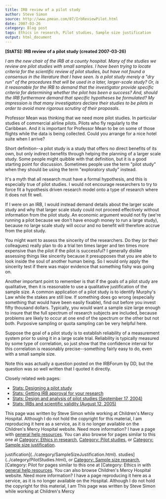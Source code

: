 ```yaml
---
title: IRB review of a pilot study
author: Steve Simon
source: http://www.pmean.com/07/IrbReviewPilot.html
date: 2007-03-26
category: Blog post
tags: Ethics in research, Pilot studies, Sample size justification
output: html_document
---
```

**[StATS]:** **IRB review of a pilot study (created
2007-03-26)**

*I am the new chair of the IRB at a county hospital. Many of the studies
we review are pilot studies with small samples. I have been trying to
locate criteria for the scientific review of pilot studies, but have not
found a consensus in the literature that I have seen. Is a pilot study
merely a \"dry run\" of the procedures that will be used in a later,
larger-scale study? Or, is it reasonable for the IRB to demand that the
investigator provide specific criteria for determining whether the pilot
has been a success? And, should the IRB furthermore demand that specific
hypotheses be formulated? My impression is that many investigators
declare their studies to be pilots in order to avoid more rigorous
scrutiny of their proposals.*

Professor Mean was thinking that we need more pilot studies. In
particular studies of commercial airline pilots. Pilots who fly
regularly to the Caribbean. And it is important for Professor Mean to be
on some of those flights while the data is being collected. Could you
arrange for a nice hotel suite when I arrive?

Short definition\--a pilot study is a study that offers no direct
benefits of its own, but only indirect benefits through helping the
planning of a larger scale study. Some people might quibble with that
definition, but it is a good starting point for discussion. Sometimes
people use the term \"pilot study\" when they should be using the term
\"exploratory study\" instead.

It\'s a myth that all research must have a formal hypothesis, and this
is especially true of pilot studies. I would not encourage researchers
to try to force fit a hypothesis driven research model onto a type of
research where it does not fit well.

If I were on an IRB, I would instead demand details about the larger
scale study and why that larger scale study could not proceed
effectively without information from the pilot study. An economic
argument would not fly (we\'re running a pilot because we don\'t have
enough money to run a large study), because no large scale study will
occur and no benefit will therefore accrue from the pilot study.

You might want to assess the sincerity of the researchers. Do they (or
their colleagues) really plan to do a trial ten times larger and ten
times more expensive than the pilot if the pilot is successful? I
generally dislike assessing things like sincerity because it presupposes
that you are able to look inside the soul of another human being. So I
would only apply the sincerity test if there was major evidence that
something fishy was going on.

Another important point to remember is that if the goals of a pilot
study are qualitative, then it is reasonable to use a qualitative
justification of the sample size. A common application of a pilot study
is to identify Murphy\'s Law while the stakes are still low. If
something does go wrong (especially something that would have been
easily fixable), find out before you invest fifty thousand dollars.
Typically, you would want a sample size large enough to insure that the
full spectrum of research subjects are included, because problems are
likely to occur at one end of the spectrum or the other but not both.
Purposive sampling or quota sampling can be very helpful here.

Suppose the goal of a pilot study is to establish reliability of a
measurement system prior to using it in a large scale trial. Reliability
is typically measured by some type of correlation, so just show that the
confidence interval for this correlation is reasonably
precise\--something fairly easy to do, even with a small sample size.

Note this was actually a question posted on the IRBForum by DD, but the
question was so well written that I quoted it directly.

Closely related web pages:

-   [Stats: Designing a pilot study](../plan/pilot.asp)
-   [Stats: Getting IRB approval for your research](../plan/irb.asp)
-   [Stats: Design and analysis of pilot studies (September
    17, 2004)](http://www.childrensmercy.org/stats/weblog2004/PilotStudy.asp)
-   [Stats: IRBs and scientific validity (August
    12, 2005)](http://www.childrensmercy.org/stats/weblog2005/ScientificValidity.asp)

This page was written by Steve Simon while working at Children\'s Mercy
Hospital. Although I do not hold the copyright for this material, I am
reproducing it here as a service, as it is no longer available on the
Children\'s Mercy Hospital website. Need more information? I have a page
with [general help resources](../GeneralHelp.html). You can also browse
for pages similar to this one at [Category: Ethics in
research](../category/EthicsInResearch.html), [Category: Pilot
studies](../category/PilotStudies.html), or [Category: Sample size
justification](../category/SampleSizeJustification.html).
<!---More--->
justification](../category/SampleSizeJustification.html).
studies](../category/PilotStudies.html), or [Category: Sample size
research](../category/EthicsInResearch.html), [Category: Pilot
for pages similar to this one at [Category: Ethics in
with [general help resources](../GeneralHelp.html). You can also browse
Children\'s Mercy Hospital website. Need more information? I have a page
reproducing it here as a service, as it is no longer available on the
Hospital. Although I do not hold the copyright for this material, I am
This page was written by Steve Simon while working at Children\'s Mercy

<!---Do not use
**[StATS]:** **IRB review of a pilot study (created
This page was written by Steve Simon while working at Children\'s Mercy
Hospital. Although I do not hold the copyright for this material, I am
reproducing it here as a service, as it is no longer available on the
Children\'s Mercy Hospital website. Need more information? I have a page
with [general help resources](../GeneralHelp.html). You can also browse
for pages similar to this one at [Category: Ethics in
research](../category/EthicsInResearch.html), [Category: Pilot
studies](../category/PilotStudies.html), or [Category: Sample size
justification](../category/SampleSizeJustification.html).
--->

